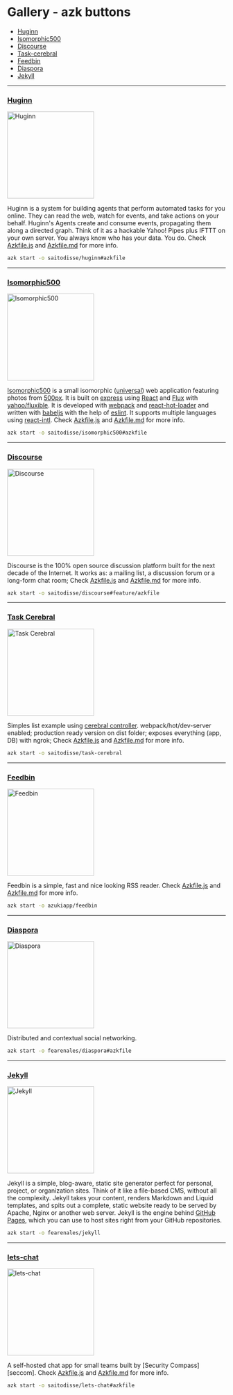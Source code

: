 # Gallery - azk buttons

<!-- MarkdownTOC -->

- [Huginn](#huginn)
- [Isomorphic500](#isomorphic500)
- [Discourse](#discourse)
- [Task-cerebral](#task-cerebral)
- [Feedbin](#feedbin)
- [Diaspora](#diaspora)
- [Jekyll](#jekyll)

<!-- /MarkdownTOC -->


----------------------

### [Huginn](https://github.com/saitodisse/huginn/tree/azkfile)

<a href="https://github.com/saitodisse/huginn/tree/azkfile"><img src="https://raw.github.com/cantino/huginn/master/media/huginn-logo.png" alt="Huginn" title="Huggin" width="200" /></a>

Huginn is a system for building agents that perform automated tasks for you online.  They can read the web, watch for events, and take actions on your behalf.  Huginn's Agents create and consume events, propagating them along a directed graph.  Think of it as a hackable Yahoo! Pipes plus IFTTT on your own server.  You always know who has your data.  You do. Check [Azkfile.js](https://github.com/saitodisse/huginn/blob/azkfile/Azkfile.js) and [Azkfile.md](https://github.com/saitodisse/huginn/blob/azkfile/Azkfile.md) for more info.

```sh
azk start -o saitodisse/huginn#azkfile
```


----------------------

### [Isomorphic500](https://github.com/saitodisse/isomorphic500/tree/azkfile)

<a href="https://github.com/saitodisse/isomorphic500/tree/azkfile"><img src="https://cloud.githubusercontent.com/assets/120693/7737327/95f3de1c-ff4a-11e4-86fb-e9d3cabcdedb.png" alt="Isomorphic500" title="Isomorphic500" width="200"></a>

[Isomorphic500](https://isomorphic500.herokuapp.com) is a small isomorphic ([universal](https://medium.com/@mjackson/universal-javascript-4761051b7ae9)) web application featuring photos from [500px](http://500px.com). It is built on [express](http://expressjs.com) using [React](https://facebook.github.io/react) and [Flux](https://facebook.github.io/flux) with [yahoo/fluxible](http://fluxible.io). It is developed with [webpack](http://webpack.github.io) and [react-hot-loader](http://gaearon.github.io/react-hot-loader/) and written with [babeljs](http://babeljs.io) with the help of [eslint](http://eslint.org). It supports multiple languages using [react-intl](http://formatjs.io/react/). Check [Azkfile.js](https://github.com/saitodisse/isomorphic500/blob/azkfile/Azkfile.js) and [Azkfile.md](https://github.com/saitodisse/isomorphic500/blob/azkfile/Azkfile.md) for more info.

```sh
azk start -o saitodisse/isomorphic500#azkfile
```


----------------------

### [Discourse](https://github.com/saitodisse/discourse/tree/feature/azkfile)

<a href="https://github.com/saitodisse/discourse/tree/feature/azkfile"><img src="http://www.discourse.org/images/readme/newrelic-1-3-beta.png" alt="Discourse" title="Discourse" width="200" /></a>

Discourse is the 100% open source discussion platform built for the next decade of the Internet. It works as: a mailing list, a discussion forum or a long-form chat room; Check [Azkfile.js](https://github.com/saitodisse/discourse/blob/azkfile/Azkfile.js) and [Azkfile.md](https://github.com/saitodisse/discourse/blob/azkfile/Azkfile.md) for more info.

```sh
azk start -o saitodisse/discourse#feature/azkfile
```


----------------------

### [Task Cerebral](https://github.com/saitodisse/task-cerebral)

<a href="https://github.com/saitodisse/task-cerebral"><img src="https://github.com/saitodisse/task-cerebral/raw/master/github_assets/gliffy%20diagram.png" alt="Task Cerebral" title="Task Cerebral" width="200" /></a>

Simples list example using [cerebral controller](https://github.com/christianalfoni/cerebral). webpack/hot/dev-server enabled; production ready version on dist folder; exposes everything (app, DB) with ngrok; Check [Azkfile.js](https://github.com/saitodisse/task-cerebral/blob/master/Azkfile.js) and [Azkfile.md](https://github.com/saitodisse/task-cerebral/blob/master/Azkfile.md) for more info.

```sh
azk start -o saitodisse/task-cerebral
```


----------------------

### [Feedbin](https://github.com/azukiapp/feedbin)

<a href="https://github.com/azukiapp/feedbin"><img src="https://raw.github.com/feedbin/feedbin/master/app/assets/images/screenshots/_main.png" alt="Feedbin" title="Feedbin" width="200" /></a>

Feedbin is a simple, fast and nice looking RSS reader. Check [Azkfile.js](https://github.com/azukiapp/feedbin/blob/azkfile/Azkfile.js) and [Azkfile.md](https://github.com/azukiapp/feedbin/blob/azkfile/Azkfile.md) for more info.

```sh
azk start -o azukiapp/feedbin
```


----------------------

### [Diaspora](https://github.com/fearenales/diaspora/tree/azkfile)

<a href="https://github.com/fearenales/diaspora/tree/azkfile"><img src="https://raw.githubusercontent.com/fearenales/diaspora/azkfile/app/assets/images/branding/logos/logo.png" alt="Diaspora" title="Diaspora" width="200" /></a>

Distributed and contextual social networking.

```sh
azk start -o fearenales/diaspora#azkfile
```


----------------------

### [Jekyll](https://github.com/fearenales/jekyll)

<a href="https://github.com/fearenales/jekyll"><img src="https://raw.githubusercontent.com/fearenales/jekyll/master/site/img/logo-2x.png" alt="Jekyll" title="Jekyll" width="200" /></a>

Jekyll is a simple, blog-aware, static site generator perfect for personal, project, or organization sites. Think of it like a file-based CMS, without all the complexity. Jekyll takes your content, renders Markdown and Liquid templates, and spits out a complete, static website ready to be served by Apache, Nginx or another web server. Jekyll is the engine behind [GitHub Pages](http://pages.github.com/), which you can use to host sites right from your GitHub repositories.

```sh
azk start -o fearenales/jekyll
```


----------------------

### [lets-chat](https://github.com/saitodisse/lets-chat/tree/azkfile)

<a href="https://github.com/saitodisse/lets-chat/tree/azkfile"><img src="http://i.imgur.com/C4uMD67.png" alt="lets-chat" title="lets-chat" width="200" /></a>

A self-hosted chat app for small teams built by [Security Compass][seccom]. Check [Azkfile.js](https://github.com/saitodisse/lets-chat/blob/azkfile/Azkfile.js) and [Azkfile.md](https://github.com/saitodisse/lets-chat/blob/azkfile/Azkfile.md) for more info.

```sh
azk start -o saitodisse/lets-chat#azkfile
```
